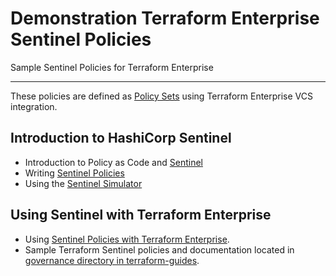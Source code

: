 # Demonstration Terraform Enterprise Sentinel Policies

Sample Sentinel Policies for Terraform Enterprise

---

These policies are defined as [Policy Sets](https://www.terraform.io/docs/enterprise/sentinel/manage-policies.html) using Terraform Enterprise VCS integration.

## Introduction to HashiCorp Sentinel

- Introduction to Policy as Code and [Sentinel](https://docs.hashicorp.com/sentinel/concepts/policy-as-code)
- Writing [Sentinel Policies](https://docs.hashicorp.com/sentinel/writing/)
- Using the [Sentinel Simulator](https://docs.hashicorp.com/sentinel/commands/)

## Using Sentinel with Terraform Enterprise

- Using [Sentinel Policies with Terraform Enterprise](https://www.terraform.io/docs/enterprise/sentinel/index.html).
- Sample Terraform Sentinel policies and documentation located in [governance directory in terraform-guides](https://github.com/hashicorp/terraform-guides/tree/master/governance/third-generation).
